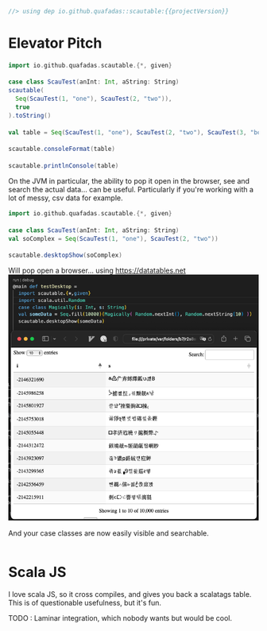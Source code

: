 

```scala

//> using dep io.github.quafadas::scautable:{{projectVersion}}

```

# Elevator Pitch

```scala mdoc
import io.github.quafadas.scautable.{*, given}

case class ScauTest(anInt: Int, aString: String)
scautable(
  Seq(ScauTest(1, "one"), ScauTest(2, "two")),
  true
).toString()

val table = Seq(ScauTest(1, "one"), ScauTest(2, "two"), ScauTest(3, "booyakashaha!"))

scautable.consoleFormat(table)

scautable.printlnConsole(table)

```

On the JVM in particular, the ability to pop it open in the browser, see and search the actual data... can be useful. Particularly if you're working with a lot of messy, csv data for example.

```scala
import io.github.quafadas.scautable.{*, given}

case class ScauTest(anInt: Int, aString: String)
val soComplex = Seq(ScauTest(1, "one"), ScauTest(2, "two"))

scautable.desktopShow(soComplex)
```
Will pop open a browser... using https://datatables.net
![desktop](../_assets/desktop.png)

And your case classes are now easily visible and searchable.

```scala


```

# Scala JS

I love scala JS, so it cross compiles, and gives you back a scalatags table. This is of questionable usefulness, but it's fun.

TODO : Laminar integration, which nobody wants but would be cool.
